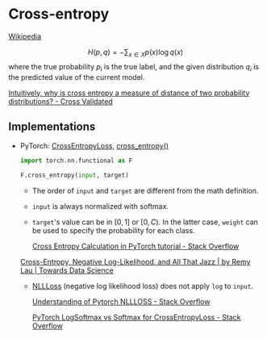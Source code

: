 # Cross-entropy
[Wikipedia](https://en.wikipedia.org/wiki/Cross-entropy)

$$H(p,q)=-\sum_{x\in X} p(x) \log{q(x)}$$
where the true probability $p_i$ is the true label, and the given distribution $q_i$ is the predicted value of the current model.

[Intuitively, why is cross entropy a measure of distance of two probability distributions? - Cross Validated](https://stats.stackexchange.com/questions/209107/intuitively-why-is-cross-entropy-a-measure-of-distance-of-two-probability-distr)

## Implementations
- PyTorch: [CrossEntropyLoss](https://pytorch.org/docs/stable/generated/torch.nn.CrossEntropyLoss.html), [cross_entropy()](https://pytorch.org/docs/stable/generated/torch.nn.functional.cross_entropy.html)
  
  ```python
  import torch.nn.functional as F

  F.cross_entropy(input, target)
  ```
  - The order of `input` and `target` are different from the math definition.
  - `input` is always normalized with softmax.
  - `target`'s value can be in $[0,1]$ or $[0,C)$. In the latter case, `weight` can be used to specify the probability for each class.

    [Cross Entropy Calculation in PyTorch tutorial - Stack Overflow](https://stackoverflow.com/questions/62161194/cross-entropy-calculation-in-pytorch-tutorial)

  [Cross-Entropy, Negative Log-Likelihood, and All That Jazz | by Remy Lau | Towards Data Science](https://towardsdatascience.com/cross-entropy-negative-log-likelihood-and-all-that-jazz-47a95bd2e81)
  - [NLLLoss](https://pytorch.org/docs/stable/generated/torch.nn.NLLLoss.html#torch.nn.NLLLoss) (negative log likelihood loss) does not apply `log` to `input`.

    [Understanding of Pytorch NLLLOSS - Stack Overflow](https://stackoverflow.com/questions/69325760/understanding-of-pytorch-nllloss)

    [PyTorch LogSoftmax vs Softmax for CrossEntropyLoss - Stack Overflow](https://stackoverflow.com/questions/65192475/pytorch-logsoftmax-vs-softmax-for-crossentropyloss)